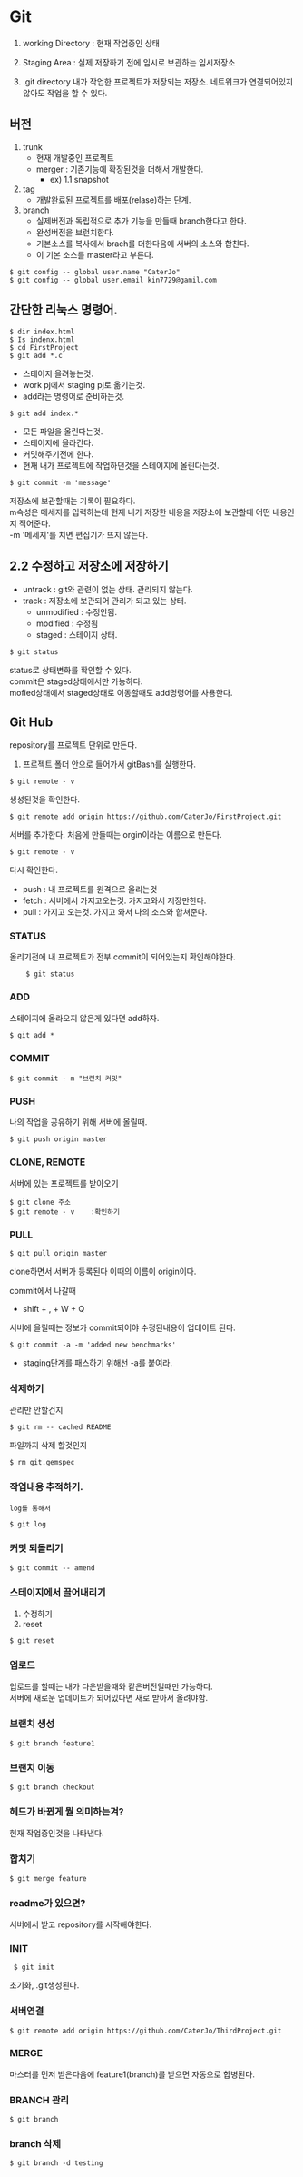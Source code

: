 
# Git
1.  working Directory : 현재 작업중인 상태

2.  Staging Area : 	실제 저장하기 전에 임시로 보관하는 임시저장소

3.  .git directory
	내가 작업한 프로젝트가 저장되는 저장소.
	네트워크가 연결되어있지않아도 작업을 할 수 있다.

	
## 버전
1. trunk
    - 현재 개발중인 프로젝트
    - merger : 기존기능에 확장된것을 더해서 개발한다.
       - ex) 1.1 snapshot
2. tag
    - 개발완료된 프로젝트를 배포(relase)하는 단계.
3. branch
    - 실제버전과 독립적으로 추가 기능을 만들때 branch한다고 한다.
    - 완성버전을 브런치한다.
    - 기본소스를 복사에서 brach를 더한다음에 서버의 소스와 합친다.
    - 이 기본 소스를 master라고 부른다.


~~~ 
$ git config -- global user.name "CaterJo"
$ git config -- global user.email kin7729@gamil.com
~~~

## 간단한 리눅스 명령어.
~~~
$ dir index.html
$ Is indenx.html
$ cd FirstProject
$ git add *.c
~~~

   
- 스테이지 올려놓는것.
- work pj에서 staging pj로 옮기는것.
- add라는 명령어로 준비하는것.


~~~
$ git add index.*
~~~
- 모든 파일을 올린다는것.
- 스테이지에 올라간다.
- 커밋해주기전에 한다.
- 현재 내가 프로젝트에 작업하던것을 스테이지에 올린다는것.


~~~
$ git commit -m 'message'
~~~

 저장소에 보관할때는 기록이 필요하다. <br>
 m속성은 메세지를 입력하는데 현재 내가 저장한 내용을 저장소에 보관할때 어떤 내용인지 적어준다.<br>
 -m '메세지'를 치면 편집기가 뜨지 않는다.


## 2.2	수정하고 저장소에 저장하기
- untrack	: git와 관련이 없는 상태. 관리되지 않는다.
- track	: 저장소에 보관되어 관리가 되고 있는 상태.
    - unmodified	: 수정안됨.
    - modified		: 수정됨
    - staged		: 스테이지 상태.
~~~
$ git status
~~~
status로 상태변화를 확인할 수 있다.<br>
commit은  staged상태에서만 가능하다.<br>
mofied상태에서 staged상태로 이동할때도 add명령어를 사용한다.



## Git Hub
repository를 프로젝트 단위로 만든다.


1. 프로젝트 폴더 안으로 들어가서 gitBash를 실행한다.
~~~
$ git remote - v
~~~
생성된것을 확인한다.
~~~            
$ git remote add origin https://github.com/CaterJo/FirstProject.git
~~~    
서버를 추가한다. 
처음에 만들때는 orgin이라는 이름으로 만든다.
~~~
$ git remote - v
~~~
다시 확인한다.


- push : 내 프로젝트를 원격으로 올리는것
- fetch : 서버에서 가지고오는것. 가지고와서 저장만한다.
- pull :  가지고 오는것. 가지고 와서 나의 소스와 합쳐준다.


### STATUS
올리기전에 내 프로젝트가 전부 commit이 되어있는지 확인해야한다.
~~~
    $ git status
~~~

### ADD
스테이지에 올라오지 않은게  있다면 add하자.
~~~
$ git add *
~~~

### COMMIT
~~~
$ git commit - m "브런치 커밋"
~~~    

### PUSH
나의 작업을 공유하기 위해 서버에 올릴때.
~~~
$ git push origin master
~~~    

### CLONE, REMOTE
서버에 있는 프로젝트를 받아오기
~~~
$ git clone 주소
$ git remote - v 	:확인하기
~~~

### PULL
~~~
$ git pull origin master
~~~

clone하면서 서버가 등록된다 이때의 이름이 origin이다.<br>

commit에서 나갈때 <br>
- shift + , + W + Q


서버에 올릴때는 정보가 commit되어야 수정된내용이 업데이트 된다.

~~~ 
$ git commit -a -m 'added new benchmarks'
~~~
- staging단계를 패스하기 위해선 -a를 붙여라.




### 삭제하기
관리만 안할건지
~~~
$ git rm -- cached README
~~~

파일까지 삭제 할것인지
~~~
$ rm git.gemspec		
~~~



### 작업내용 추적하기.
    log를 통해서
~~~
$ git log
~~~


### 커밋 되돌리기
~~~
$ git commit -- amend
~~~

### 스테이지에서 끌어내리기

1. 수정하기
2. reset
~~~
$ git reset
~~~

### 업로드
업로드를 할때는 내가 다운받을때와 같은버전일때만 가능하다.<br>
서버에 새로운 업데이트가 되어있다면 새로 받아서 올려야함.


### 브랜치 생성
~~~
$ git branch feature1   
~~~
### 브랜치 이동
~~~
$ git branch checkout
~~~
### 헤드가 바뀐게 뭘 의미하는겨?
현재 작업중인것을 나타낸다.

### 합치기
~~~
$ git merge feature
~~~
### readme가 있으면?
서버에서 받고 repository를 시작해야한다.



### INIT
~~~
 $ git init
~~~
초기화, .git생성된다.


### 서버연결
~~~
$ git remote add origin https://github.com/CaterJo/ThirdProject.git
~~~


### MERGE
마스터를 먼저 받은다음에 feature1(branch)를 받으면 자동으로 합병된다.

### BRANCH 관리
~~~
$ git branch
~~~
### branch 삭제
~~~
$ git branch -d testing
~~~